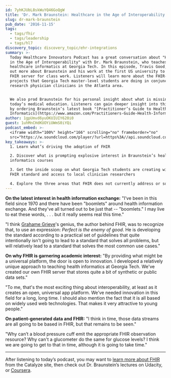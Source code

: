 ```yaml
---
id: 7yhKJUbL8skWuYQ46GoQgW
title: 'Dr. Mark Braunstein: Healthcare in the Age of Interoperability'
slug: dr-mark-braunstein
pub_date: '2016-11-15'
tags:
  - tags/fhir
  - tags/leadership
  - tags/hl7
discovery_topic: discovery_topic/ehr-integrations
summary: >-
  Today Healthcare Innovators Podcast has a great conversation about "Healthcare
  in the Age of Interoperability" with Dr. Mark Braunstein, who teaches
  healthcare informatics at Georgia Tech. In this episode, Travis Good, MD finds
  out more about Braunstein and his work at the first US university to have a
  FHIR server for class work. Listeners will learn more about the FHIR-enabled
  projects that Georgia Tech master-level students are doing in conjunction with
  research physician clinicians in the Atlanta area.


  We also prod Braunstein for his personal insight about what is missing in
  today’s medical education. Listeners can gain deeper insight into this area,
  by ordering Braunstein’s latest book "[Practitioner’s Guide to Health
  Informatics](https://www.amazon.com/Practitioners-Guide-Health-Informatics-Braunstein/dp/3319176617)."
author: 1gpUmvd6yuOKUIUIY620i0
guest: 1uhMnCHdKUOYiUWmS0iYQi
podcast_embed: >-
  <iframe width="100%" height="166" scrolling="no" frameborder="no"
  src="https://w.soundcloud.com/player/?url=https%3A//api.soundcloud.com/tracks/293197570&amp;color=1055ff&amp;auto_play=false&amp;hide_related=false&amp;show_comments=true&amp;show_user=true&amp;show_reposts=false"></iframe>
key_takeaways: >-
  1. Learn what’s driving the adoption of FHIR

  2. Discover what is prompting explosive interest in Braunstein’s healthcare
  informatics courses

  3. Get the inside scoop on what Georgia Tech students are creating with the
  FHIR standard and access to local clinician researchers

  4. Explore the three areas that FHIR does not currently address or solve
---
```

**On the latest interest in health information exchange:** "I’ve been in this field since 1970 and there have been "boomlets" around health information exchange. And they've all turned out to be just that -- "boomlets." I may live to eat these words, . . . but it really seems real this time."

"I think [Grahame Grieve](/innovation/grahame-grieve-pt1)'s genius, the author behind FHIR, was to recognize that, to use an expression: *Perfect is the enemy of good*. He is developing the standard according to a practical set of guidelines that quite intentionally isn't going to lead to a standard that solves all problems, but will relatively lead to a standard that solves the most common use cases."

**On why FHIR is garnering academic interest:** "By providing what might be a universal platform, the door is open to innovation. I developed a relatively unique approach to teaching health informatics at Georgia Tech. We've created our own FHIR server that stores quite a bit of synthetic or public data sets."

"To me, that's the most exciting thing about interoperability, at least as it creates an open, universal app platform. We’ve needed innovation in this field for a long, long time. I should also mention the fact that it is all based on widely used web technologies. That makes it very attractive to young people."

**On patient-generated data and FHIR:** "I think in time, those data streams are all going to be based in FHIR, but that remains to be seen."

"Why can’t a blood pressure cuff emit the appropriate FHIR observation resource? Why can't a glucometer do the same for glucose levels? I think we are going to get to that in time, although it is going to take time."

----

After listening to today’s podcast, you may want to [learn more about FHIR](/guide/fhir) from the Catalyze site, then check out Dr. Braunstein’s lectures on Udacity, or [Coursera](https://www.coursera.org/learn/fhir).
  